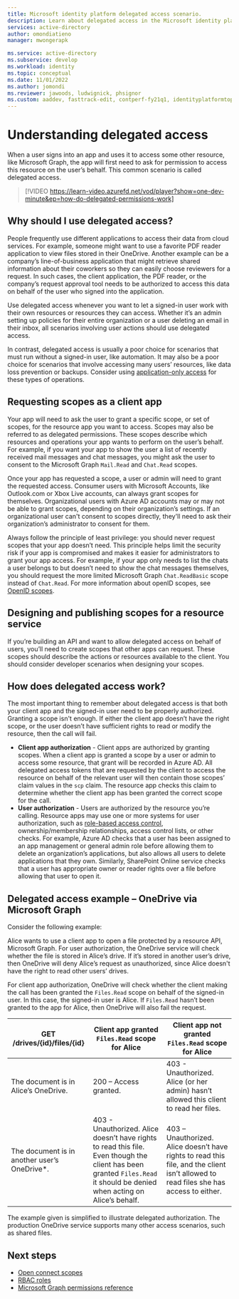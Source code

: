 ```yaml
---
title: Microsoft identity platform delegated access scenario.
description: Learn about delegated access in the Microsoft identity platform endpoint.
services: active-directory
author: omondiatieno
manager: mwongerapk

ms.service: active-directory
ms.subservice: develop
ms.workload: identity
ms.topic: conceptual
ms.date: 11/01/2022
ms.author: jomondi
ms.reviewer: jawoods, ludwignick, phsignor
ms.custom: aaddev, fasttrack-edit, contperf-fy21q1, identityplatformtop40, has-adal-ref
---
```

# Understanding delegated access

When a user signs into an app and uses it to access some other resource, like Microsoft Graph, the app will first need to ask for permission to access this resource on the user’s behalf. This common scenario is called delegated access.

> [!VIDEO https://learn-video.azurefd.net/vod/player?show=one-dev-minute&ep=how-do-delegated-permissions-work]

## Why should I use delegated access?

People frequently use different applications to access their data from cloud services. For example, someone might want to use a favorite PDF reader application to view files stored in their OneDrive. Another example can be a company’s line-of-business application that might retrieve shared information about their coworkers so they can easily choose reviewers for a request. In such cases, the client application, the PDF reader, or the company’s request approval tool needs to be authorized to access this data on behalf of the user who signed into the application.

Use delegated access whenever you want to let a signed-in user work with their own resources or resources they can access. Whether it’s an admin setting up policies for their entire organization or a user deleting an email in their inbox, all scenarios involving user actions should use delegated access.

In contrast, delegated access is usually a poor choice for scenarios that must run without a signed-in user, like automation. It may also be a poor choice for scenarios that involve accessing many users’ resources, like data loss prevention or backups. Consider using [application-only access](permissions-consent-overview.md) for these types of operations.

## Requesting scopes as a client app

Your app will need to ask the user to grant a specific scope, or set of scopes, for the resource app  you want to access. Scopes may also be referred to as delegated permissions. These scopes describe which resources and operations your app wants  to perform on the user’s behalf. For example, if you want your app to show the user a list of recently received mail messages and chat messages, you might ask the user to consent to the Microsoft Graph `Mail.Read` and `Chat.Read` scopes.

Once your app has requested a scope, a user or admin will need to grant the requested access. Consumer users with Microsoft Accounts, like Outlook.com or Xbox Live accounts, can always grant scopes for themselves. Organizational users with Azure AD accounts may or may not be able to grant scopes, depending on their organization’s settings. If an organizational user can't consent to scopes directly, they'll need to ask their organization’s administrator to consent for them.

Always follow the principle of least privilege: you should never request scopes that your app doesn’t need. This principle helps limit the security risk if your app is compromised and makes it easier for administrators to grant your app access. For example, if your app only needs to list the chats a user belongs to but doesn’t need to show the chat messages themselves, you should request the more limited Microsoft Graph `Chat.ReadBasic` scope instead of `Chat.Read`. For more information about openID scopes, see [OpenID scopes](scopes-oidc.md).

## Designing and publishing scopes for a resource  service

If you’re building an API and want to allow delegated access on behalf of users, you’ll need to create scopes that other apps can request. These scopes should describe the actions or resources available to the client. You should consider developer scenarios when designing your scopes.


## How does delegated access work?

The most important thing to remember about delegated access is that both your client app and the signed-in user need to be properly authorized. Granting a scope isn't enough. If either the client app doesn’t have the right scope, or the user doesn’t have sufficient rights to read or modify the resource, then the call will fail.

- **Client app authorization** - Client apps are authorized by granting scopes. When a client app is granted a scope by a user or admin to access some resource, that grant will be recorded in Azure AD. All delegated access tokens that are requested by the client to access the resource on behalf of the relevant user will then contain those scopes’ claim values in the `scp` claim. The resource app checks this claim to determine whether the client app has been granted the correct scope for the call.
- **User authorization** - Users are authorized by the resource you’re calling. Resource apps may use one or more systems for user authorization, such as [role-based access control](custom-rbac-for-developers.md), ownership/membership relationships, access control lists, or other checks. For example, Azure AD checks that a user has been assigned to an app management or general admin role before allowing them to delete an organization’s applications, but also allows all users to delete applications that they own. Similarly, SharePoint Online service checks that a user has appropriate owner or reader rights over a file before allowing that user to open it.

## Delegated access example – OneDrive via Microsoft Graph

Consider the following example: 

Alice wants to use a client app to open a file protected by a resource API, Microsoft Graph. For user authorization, the OneDrive service will check whether the file is stored in Alice’s drive. If it’s stored in another user’s drive, then OneDrive will deny Alice’s request as unauthorized, since Alice doesn't have the right to read other users’ drives. 

For client app authorization, OneDrive will check whether the client making the call has been granted the `Files.Read` scope on behalf of the signed-in user. In this case, the signed-in user is Alice. If `Files.Read` hasn’t been granted to the app for Alice, then OneDrive will also fail the request.

| GET /drives/{id}/files/{id} | Client app granted `Files.Read` scope for Alice | Client app not granted `Files.Read` scope for Alice |
| ----- | ----- | ----- |
| The document is in Alice’s OneDrive. | 200 – Access granted. | 403 - Unauthorized. Alice (or her admin) hasn’t allowed this client to read her files. |
| The document is in another user’s OneDrive*. | 403 - Unauthorized. Alice doesn’t have rights to read this file. Even though the client has been granted `Files.Read` it should be denied when acting on Alice’s behalf. | 403 – Unauthorized. Alice doesn’t have rights to read this file, and the client isn’t allowed to read files she has access to either. | 

The example given is simplified to illustrate delegated authorization. The production OneDrive service supports many other access scenarios, such as shared files.

## Next steps

- [Open connect scopes](scopes-oidc.md)
- [RBAC roles](custom-rbac-for-developers.md)
- [Microsoft Graph permissions reference](/graph/permissions-reference)
